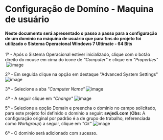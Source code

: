 # Configuração de Domíno - Maquina de usuário

#### Neste documento será apresentado o passo a passo para a configuração de um domínio na máquina de usuário que para fins do projeto foi utilizado o Sistema Operacional Windows 7 Ultimate - 64 Bits


1º - Após o Sistema Operacional estiver inicializado, clique com o botão direito do mouse em cima do ícone de _"Computer"_ e clique em _"Properties"_  
&nbsp;![image](https://user-images.githubusercontent.com/105310922/207478665-50e38d60-27e2-4154-ad56-fa1b7fcc9e7f.png)&nbsp;

2º - Em seguida clique na opção em destaque "Advanced System Settings"  
![image](https://user-images.githubusercontent.com/105310922/207479131-3b0e6e9d-fab8-47c1-80b5-6ac47b0597d4.png)

3º - Selecione a aba _"Computer Name"_
![image](https://user-images.githubusercontent.com/105310922/207494574-b1405c1f-0402-442b-b76d-f860241d2a0a.png)

4º - A seguir clique em _"Change"_
![image](https://user-images.githubusercontent.com/105310922/207494855-0dfd3c06-ef47-4f68-bc28-aaf77b25b158.png)

5º - Selecione a opção Domain e preencha o domínio no campo solicitado, para este projeto foi definido o domínio a seguir: **swjedi.com** (**Obs:** A configuração original por padrão é a de grupo de trabalho, referenciada como _Workgroup_) a seguir, clique em _"Ok"_
![image](https://user-images.githubusercontent.com/105310922/207495389-6ad5e739-d145-4601-bc1d-09352dac245c.png)

6ª - O dominio será adicionado com sucesso.





